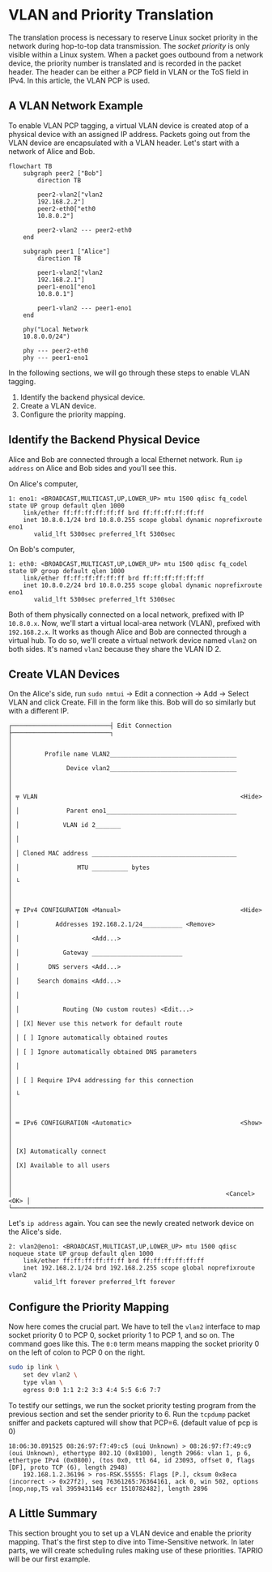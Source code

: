 # VLAN and Priority Translation

The translation process is necessary to reserve Linux socket priority in the network during hop-to-top data transmission.
The _socket priority_ is only visible within a Linux system.
When a packet goes outbound from a network device, the priority number is translated and is recorded in the packet header.
The header can be either a PCP field in VLAN or the ToS field in IPv4.
In this article, the VLAN PCP is used.

## A VLAN Network Example

To enable VLAN PCP tagging, a virtual VLAN device is created atop of a physical device with an assigned IP address.
Packets going out from the VLAN device are encapsulated with a VLAN header.
Let's start with a network of Alice and Bob.

```mermaid
flowchart TB
    subgraph peer2 ["Bob"]
        direction TB

        peer2-vlan2["vlan2
        192.168.2.2"]
        peer2-eth0["eth0
        10.8.0.2"]

        peer2-vlan2 --- peer2-eth0
    end

    subgraph peer1 ["Alice"]
        direction TB

        peer1-vlan2["vlan2
        192.168.2.1"]
        peer1-eno1["eno1
        10.8.0.1"]

        peer1-vlan2 --- peer1-eno1
    end

    phy("Local Network
    10.8.0.0/24")

    phy --- peer2-eth0
    phy --- peer1-eno1
```

In the following sections, we will go through these steps to enable VLAN tagging.

1. Identify the backend physical device.
2. Create a VLAN device.
3. Configure the priority mapping.


## Identify the Backend Physical Device

Alice and Bob are connected through a local Ethernet network.
Run `ip address` on Alice and Bob sides and you'll see this.

On Alice's computer,

```
1: eno1: <BROADCAST,MULTICAST,UP,LOWER_UP> mtu 1500 qdisc fq_codel state UP group default qlen 1000
    link/ether ff:ff:ff:ff:ff:ff brd ff:ff:ff:ff:ff:ff
    inet 10.8.0.1/24 brd 10.8.0.255 scope global dynamic noprefixroute eno1
       valid_lft 5300sec preferred_lft 5300sec
```

On Bob's computer,

```
1: eth0: <BROADCAST,MULTICAST,UP,LOWER_UP> mtu 1500 qdisc fq_codel state UP group default qlen 1000
    link/ether ff:ff:ff:ff:ff:ff brd ff:ff:ff:ff:ff:ff
    inet 10.8.0.2/24 brd 10.8.0.255 scope global dynamic noprefixroute eno1
       valid_lft 5300sec preferred_lft 5300sec
```

Both of them physically connected on a local network, prefixed with IP `10.8.0.x`.
Now, we'll start a virtual local-area network (VLAN), prefixed with `192.168.2.x`.
It works as though Alice and Bob are connected through a virtual hub.
To do so, we'll create a virtual network device named `vlan2` on both sides.
It's named `vlan2` because they share the VLAN ID 2.

## Create VLAN Devices

On the Alice's side, run `sudo nmtui` → Edit a connection → Add → Select VLAN and click Create.
Fill in the form like this.
Bob will do so similarly but with a different IP.

```
┌───────────────────────────┤ Edit Connection ├───────────────────────────┐
│                                                                         │
│         Profile name VLAN2___________________________________           │
│               Device vlan2___________________________________           │
│                                                                         │
│ ╤ VLAN                                                        <Hide>    │
│ │             Parent eno1____________________________________           │
│ │            VLAN id 2_______                                           │
│ │                                                                       │
│ │ Cloned MAC address ________________________________________           │
│ │                MTU __________ bytes                                   │
│ └                                                                       │
│                                                                         │
│ ╤ IPv4 CONFIGURATION <Manual>                                 <Hide>    │
│ │          Addresses 192.168.2.1/24___________ <Remove>                 │
│ │                    <Add...>                                           │
│ │            Gateway _________________________                          │
│ │        DNS servers <Add...>                                           │
│ │     Search domains <Add...>                                           │
│ │                                                                       │
│ │            Routing (No custom routes) <Edit...>                       │
│ │ [X] Never use this network for default route                          │
│ │ [ ] Ignore automatically obtained routes                              │
│ │ [ ] Ignore automatically obtained DNS parameters                      │
│ │                                                                       │
│ │ [ ] Require IPv4 addressing for this connection                       │
│ └                                                                       │
│                                                                         │
│ ═ IPv6 CONFIGURATION <Automatic>                              <Show>    │
│                                                                         │
│ [X] Automatically connect                                               │
│ [X] Available to all users                                              │
│                                                                         │
│                                                           <Cancel> <OK> │
└─────────────────────────────────────────────────────────────────────────┘
```

Let's `ip address` again.
You can see the newly created network device on the Alice's side.

```
2: vlan2@eno1: <BROADCAST,MULTICAST,UP,LOWER_UP> mtu 1500 qdisc noqueue state UP group default qlen 1000
    link/ether ff:ff:ff:ff:ff:ff brd ff:ff:ff:ff:ff:ff
    inet 192.168.2.1/24 brd 192.168.2.255 scope global noprefixroute vlan2
       valid_lft forever preferred_lft forever
```

## Configure the Priority Mapping

Now here comes the crucial part.
We have to tell the `vlan2` interface to map socket priority 0 to PCP 0, socket priority 1 to PCP 1, and so on.
The command goes like this.
The `0:0` term means mapping the socket priority 0 on the left of colon to PCP 0 on the right.

```sh
sudo ip link \
    set dev vlan2 \
    type vlan \
    egress 0:0 1:1 2:2 3:3 4:4 5:5 6:6 7:7
```

To testify our settings, we run the socket priority testing program from the previous section and set the sender priority to 6.
Run the `tcpdump` packet sniffer and packets captured will show that PCP=6.
(default value of pcp is 0)

```
18:06:30.891525 08:26:97:f7:49:c5 (oui Unknown) > 08:26:97:f7:49:c9 (oui Unknown), ethertype 802.1Q (0x8100), length 2966: vlan 1, p 6, ethertype IPv4 (0x0800), (tos 0x0, ttl 64, id 23093, offset 0, flags [DF], proto TCP (6), length 2948)
    192.168.1.2.36196 > ros-RSK.55555: Flags [P.], cksum 0x8eca (incorrect -> 0x27f2), seq 76361265:76364161, ack 0, win 502, options [nop,nop,TS val 3959431146 ecr 1510782482], length 2896
```

## A Little Summary

This section brought you to set up a VLAN device and enable the priority mapping.
That's the first step to dive into Time-Sensitive network.
In later parts, we will create scheduling rules making use of these priorities.
TAPRIO will be our first example.
